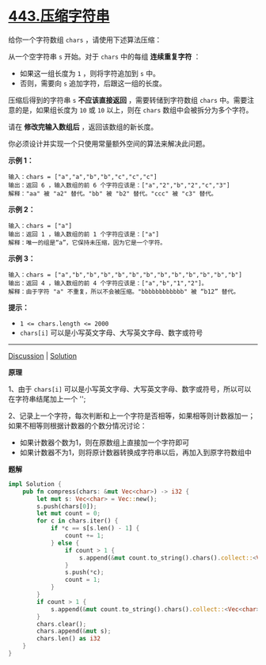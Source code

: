 # [443.压缩字符串](https://leetcode-cn.com/problems/string-compression/description/)


给你一个字符数组 `chars` ，请使用下述算法压缩：

从一个空字符串 `s` 开始。对于 `chars` 中的每组 **连续重复字符** ：

- 如果这一组长度为 `1` ，则将字符追加到 `s` 中。
- 否则，需要向 `s` 追加字符，后跟这一组的长度。

压缩后得到的字符串 `s` **不应该直接返回** ，需要转储到字符数组 `chars` 中。需要注意的是，如果组长度为 `10` 或 `10` 以上，则在 `chars` 数组中会被拆分为多个字符。

请在 **修改完输入数组后** ，返回该数组的新长度。

你必须设计并实现一个只使用常量额外空间的算法来解决此问题。

 

**示例 1：**

```
输入：chars = ["a","a","b","b","c","c","c"]
输出：返回 6 ，输入数组的前 6 个字符应该是：["a","2","b","2","c","3"]
解释："aa" 被 "a2" 替代。"bb" 被 "b2" 替代。"ccc" 被 "c3" 替代。
```

**示例 2：**

```
输入：chars = ["a"]
输出：返回 1 ，输入数组的前 1 个字符应该是：["a"]
解释：唯一的组是“a”，它保持未压缩，因为它是一个字符。
```

**示例 3：**

```
输入：chars = ["a","b","b","b","b","b","b","b","b","b","b","b","b"]
输出：返回 4 ，输入数组的前 4 个字符应该是：["a","b","1","2"]。
解释：由于字符 "a" 不重复，所以不会被压缩。"bbbbbbbbbbbb" 被 “b12” 替代。
```

 

**提示：**

- `1 <= chars.length <= 2000`
- `chars[i]` 可以是小写英文字母、大写英文字母、数字或符号

------

[Discussion](https://leetcode-cn.com/problems/string-compression/comments/) | [Solution](https://leetcode-cn.com/problems/string-compression/solution/)

**原理**

1、由于 `chars[i]` 可以是小写英文字母、大写英文字母、数字或符号，所以可以在字符串结尾加上一个 '';

2、记录上一个字符，每次判断和上一个字符是否相等，如果相等则计数器加一；如果不相等则根据计数器的个数分情况讨论：

- 如果计数器个数为1，则在原数组上直接加一个字符即可
- 如果计数器不为1，则将原计数器转换成字符串以后，再加入到原字符数组中

**题解**

```rust
impl Solution {
    pub fn compress(chars: &mut Vec<char>) -> i32 {
        let mut s: Vec<char> = Vec::new();
        s.push(chars[0]);
        let mut count = 0;
        for c in chars.iter() {
            if *c == s[s.len() - 1] {
                count += 1;
            } else {
                if count > 1 {
                    s.append(&mut count.to_string().chars().collect::<Vec<char>>());
                }
                s.push(*c);
                count = 1;
            }
        }
        if count > 1 {
            s.append(&mut count.to_string().chars().collect::<Vec<char>>());
        }
        chars.clear();
        chars.append(&mut s);
        chars.len() as i32
    }
}
```

